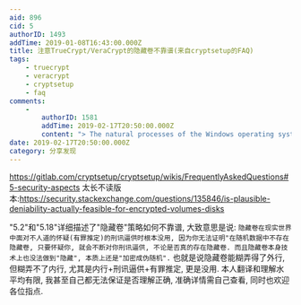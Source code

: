 ```yaml
---
aid: 896
cid: 5
authorID: 1493
addTime: 2019-01-08T16:43:00.000Z
title: 注意TrueCrypt/VeraCrypt的隐藏卷不靠谱(来自cryptsetup的FAQ)
tags:
    - truecrypt
    - veracrypt
    - cryptsetup
    - faq
comments:
    -
        authorID: 1581
        addTime: 2019-02-17T20:50:00.000Z
        content: "> The natural processes of the Windows operating system, as well as applications like Microsoft Word or Google Desktop, can leak significant information outside of the deniable volume. For example, lists of recently changed documents, audit logs of recent file actions, and data saved by application programs can all serve to in- hibit deniability. As our results suggest, any DFS will not only have to encrypt and hide data — as file systems like TrueCrypt do — but must also erase any traces of that data left by the operating system through normal operation.\n\n不要老是想要搞個大新聞，把 hidden volume 批判一番！說什麼已經欽定了，VeryCrypt 不靠譜。 豬隊友這種事兒，能怪 VeryCrypt \U0001F434？"
date: 2019-02-17T20:50:00.000Z
category: 分享发现
---
```


https://gitlab.com/cryptsetup/cryptsetup/wikis/FrequentlyAskedQuestions#5-security-aspects 太长不读版本:https://security.stackexchange.com/questions/135846/is-plausible-deniability-actually-feasible-for-encrypted-volumes-disks

"5.2"和"5.18"详细描述了"隐藏卷"策略如何不靠谱, 大致意思是说: `隐藏卷在现实世界中面对不人道的怀疑(有罪推定)的刑讯逼供时根本没用, 因为你无法证明"在随机数据中不存在隐藏卷, 只要怀疑你, 就会不断对你刑讯逼供, 不论是否真的存在隐藏卷. 而且隐藏卷本身技术上也没法做到"隐藏", 本质上还是"加密成伪随机".` 也就是说隐藏卷能糊弄得了外行, 但糊弄不了内行, 尤其是内行+刑讯逼供+有罪推定, 更是没用. 本人翻译和理解水平均有限, 我甚至自己都无法保证是否理解正确, 准确详情需自己查看, 同时也欢迎各位指点.
